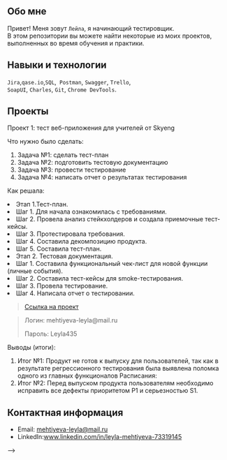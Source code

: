 
## Обо мне 

Привет! Меня зовут ``Лейла``, я начинающий тестировщик. <br>
В этом репозитории вы можете найти некоторые из моих проектов, выполненных во время обучения и практики.
<br>

## Навыки и технологии
``Jira``,``qase.io``,``SQL``,`` Postman``, ``Swagger``, ``Trello``, <br>
``SoapUI``, ``Charles``, ``Git``, ``Chrome DevTools``.




## Проекты

<p> Проект 1: тест веб-приложения для учителей от Skyeng</p>
<p>Что нужно было сделать:<p>
<ol>
  <li>Задача №1: сделать тест-план</li>
  <li>Задача №2: подготовить тестовую документацию</li>
  <li>Задача №3: провести тестирование</li>
  <li>Задача №4: написать отчет о результатах тестирования</li>
</ol>

<p>Как решала:<p> 
   <li>Этап 1.Тест-план.</li>
   <li>Шаг 1. Для начала ознакомилась с требованиями.</li>
   <li>Шаг 2. Провела анализ стейкхолдеров и создала приемочные тест-кейсы.</li>
   <li>Шаг 3. Протестировала требования.</li>
   <li>Шаг 4. Составила декомпозицию продукта.</li>
   <li>Шаг 5. Составила тест-план.</li>
   <li>Этап 2. Тестовая документация.</li>
   <li>Шаг 1. Составила функциональный чек-лист для новой функции (личные события).</li>
   <li>Шаг 2. Составила тест-кейсы для smoke-тестирования.</li>
   <li>Шаг 3. Провела тестирование.</li>
   <li>Шаг 4. Написала отчет о тестировании.</li>
  
>  <a href= https://leylam435.atlassian.net/wiki/spaces/~637e2fe1213a315af346d986/pages/1638401/1>Ссылка на проект</a>

> <p> Логин: mehtiyeva-leyla@mail.ru <p>
> <p> Пароль: Leyla435 <p>
 </ol>
 
 <p>Выводы (итоги):<p>
<ol>
  <li>Итог №1: Продукт не готов к выпуску для пользователей, так как в результате регрессионного тестирования была выявлена поломка одного из главных функционалов Расписания:</li>
  <li>Итог №2: Перед выпуском продукта пользователям необходимо исправить все дефекты  приоритетом Р1 и серьезностью S1.</li>
</ol>



## Контактная информация
- Email: mehtiyeva-leyla@mail.ru
- LinkedIn:www.linkedin.com/in/leyla-mehtiyeva-73319145



-->
